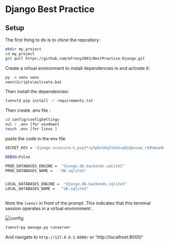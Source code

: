 # Django Best Practice

## Setup

The first thing to do is to clone the repository:

```sh
mkdir my_project
cd my_project
git pull https://github.com/mfrony2003/BestPractice-Django.git

```

Create a virtual environment to install dependencies in and activate it:

```sh
py -m venv venv
venv\Scripts\activate.bat
```

Then install the dependencies:

```sh
(venv)$ pip install -r requirements.txt

```
Then create .env file  :

```sh
cd config/configSettings
nul > .env [for windown]
touch .env [for linux ]
```

paste the code in the env file

```sh
SECRET_KEY = 'django-insecure-%_poyt*ry%pbv%hq7a2m1=q0j8pvsue_rk9%mui0nj&6*0jobc'

DEBUG=False

PROD_DATABASES_ENGINE =  "django.db.backends.sqlite3"
PROD_DATABASES_NAME =   "db.sqlite3"


LOCAL_DATABASES_ENGINE =  "django.db.backends.sqlite3"
LOCAL_DATABASES_NAME =   "db.sqlite3"
 
```
Note the `(venv)` in front of the prompt. This indicates that this terminal
session operates in a virtual environment .

![config](https://github.com/mfrony2003/BestPractice-Django/assets/26355258/7219e928-fe3c-4368-a8d3-e29614258407)

```sh
(venv)>py manage.py runserver 
```
And navigate to `http://127.0.0.1:8000/` or 'http://localhost:8000/'

